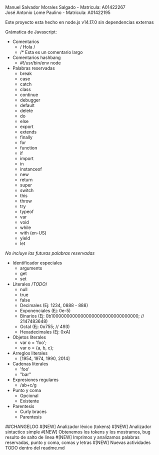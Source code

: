 Manuel Salvador Morales Salgado - Matricula: A01422267 <br/>
José Antonio Lome Paulino - Matricula: A01422195

Este proyecto esta hecho en node.js v14.17.0 sin dependencias externas

Grámatica de Javascript:

- Comentarios
  - / Hola /
  - /\* Esta es un comentario largo
- Comentarios hashbang
  - #!/usr/bin/env node
- Palabras reservadas
  - break
  - case
  - catch
  - class
  - continue
  - debugger
  - default
  - delete
  - do
  - else
  - export
  - extends
  - finally
  - for
  - function
  - if
  - import
  - in
  - instanceof
  - new
  - return
  - super
  - switch
  - this
  - throw
  - try
  - typeof
  - var
  - void
  - while
  - with (en-US)
  - yield
  - let

_No incluye las futuras palabras reservadas_

- Identificador especiales
  - arguments
  - get
  - set
- Literales /_TODO_/
  - null
  - true
  - false
  - Decimales (Ej: 1234, 0888 - 888)
  - Exponenciales (Ej: 0e-5)
  - Binarios (Ej: 0b10000000000000000000000000000000; // 2147483648)
  - Octal (Ej: 0o755; // 493)
  - Hexadecimales (Ej: 0xA)
- Objetos literales
  - var o = 'foo';
  - var o = {a, b, c};
- Arreglos literales
  - [1954, 1974, 1990, 2014]
- Cadenas literales
  - 'foo'
  - "bar"
- Expresiones regulares
  - /ab+c/g
- Punto y coma
  - Opcional
  - Existente
- Parentesis
  - Curly braces
  - Parentesis

##CHANGELOG #[NEW] Analizador léxico (tokens) #[NEW] Analizador sintactico simple #[NEW] Obtenemos los tokens y los mostramos, bug resulto de salto de linea #[NEW] Imprimos y analizamos palabras reservadas, punto y coma, comas y letras #[NEW] Nuevas actividades TODO dentro del readme.md
